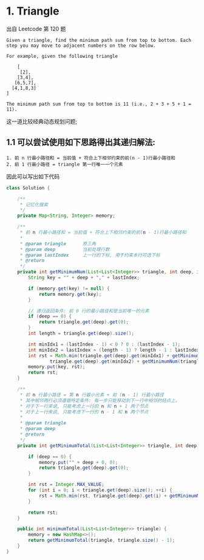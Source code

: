 # 1. Triangle

出自 Leetcode 第 120 题

    Given a triangle, find the minimum path sum from top to bottom. Each step you may move to adjacent numbers on the row below.

    For example, given the following triangle
    
        [
         [2],
        [3,4],
       [6,5,7],
      [4,1,8,3]
    ]
    
    The minimum path sum from top to bottom is 11 (i.e., 2 + 3 + 5 + 1 = 11).
    
这一道比较经典动态规划问题;

## 1.1 可以尝试使用如下思路得出其递归解法:

    1. 前 n 行最小路径和 = 当前值 + 符合上下相邻约束的前(n - 1)行最小路径和
    2. 前 1 行最小路径 = triangle 第一行唯一一个元素
    
因此可以写出如下代码
```java
class Solution {

    /**
     * 记忆化搜索
     */
    private Map<String, Integer> memory;

    /**
     * 前 n 行最小路径和 = 当前值 + 符合上下相邻约束的前(n - 1)行最小路径和
     *
     * @param triangle      原三角
     * @param deep          当前处理行数
     * @param lastIndex     上一行的下标, 用于约束本行可选下标
     * @return
     */
    private int getMinimumNum(List<List<Integer>> triangle, int deep, int lastIndex) {
        String key = "" + deep + "," + lastIndex;

        if (memory.get(key) != null) {
            return memory.get(key);
        }

        // 递归返回条件: 前 0 行的最小路径和是当前唯一的元素
        if (deep == 0) {
            return triangle.get(deep).get(0);
        }
        int length = triangle.get(deep).size();

        int minIdx1 = (lastIndex - 1) < 0 ? 0 : (lastIndex - 1);
        int minIdx2 = lastIndex > (length - 1) ? length - 1 : lastIndex;
        int rst = Math.min(triangle.get(deep).get(minIdx1) + getMinimumNum(triangle, deep - 1, minIdx1),
                triangle.get(deep).get(minIdx2) + getMinimumNum(triangle, deep - 1, minIdx2));
        memory.put(key, rst);
        return rst;
    }

    /**
     * 前 n 行最小路径 = 第 n 行最小元素 + 前 (n - 1) 行最小路径
     * 其中相邻两行必须遵循特定条件: 每一步只能移动到下一行中相邻的结点上。
     * 对于下一行来说, 只能考虑上一行的 n 和 n + 1 两个节点
     * 对于上一行来说, 只能考虑下一行的 n - 1 和 n 两个节点
     *
     * @param triangle
     * @param deep
     * @return
     */
    private int getMinimumTotal(List<List<Integer>> triangle, int deep) {

        if (deep == 0) {
            memory.put("" + deep + 0, 0);
            return triangle.get(deep).get(0);
        }

        int rst = Integer.MAX_VALUE;
        for (int i = 0; i < triangle.get(deep).size(); ++i) {
            rst = Math.min(rst, triangle.get(deep).get(i) + getMinimumNum(triangle, deep - 1, i));
        }

        return rst;
    }

    public int minimumTotal(List<List<Integer>> triangle) {
        memory = new HashMap<>();
        return getMinimumTotal(triangle, triangle.size() - 1);
    }
}

```